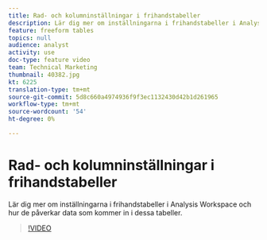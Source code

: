 ```yaml
---
title: Rad- och kolumninställningar i frihandstabeller
description: Lär dig mer om inställningarna i frihandstabeller i Analysis Workspace och hur de påverkar data som kommer in i dessa tabeller.
feature: freeform tables
topics: null
audience: analyst
activity: use
doc-type: feature video
team: Technical Marketing
thumbnail: 40382.jpg
kt: 6225
translation-type: tm+mt
source-git-commit: 5d8c660a4974936f9f3ec1132430d42b1d261965
workflow-type: tm+mt
source-wordcount: '54'
ht-degree: 0%

---
```



# Rad- och kolumninställningar i frihandstabeller

Lär dig mer om inställningarna i frihandstabeller i Analysis Workspace och hur de påverkar data som kommer in i dessa tabeller.

>[!VIDEO](https://video.tv.adobe.com/v/40382/?quality=12&learn=on)

